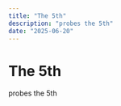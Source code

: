 ```yaml
---
title: "The 5th"
description: "probes the 5th"
date: "2025-06-20"
---
```


# The 5th

probes the 5th
